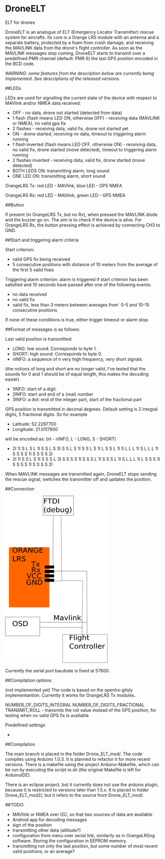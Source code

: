 # DroneELT
ELT for drones

DroneELT is an analogue of ELT (Emergency Locator Transmitter) rescue system for aircrafts. Its core is a Orange LRS module with an antenna and a separate battery, protected by a foam from crash damage, and receiving the MAVLINK data from the drone's flight controller. As soon as the MAVLINK messages stop coming, DroneELT starts to transmit over a predefined PMR channel (default: PMR 6) the last GPS position encoded in the BCD code.

*WARNING: some features from the description below are currently being implemented. See descriptions of the released versions.*

##LEDs 

LEDs are used for signalling the current state of the device with respect to MAVlink and/or NMEA data received:

* OFF - no data, drone not started (detected from data)
* 1 flash (flash means LED ON, otherwise OFF) - receiving data (MAVLINK or NMEA), no valid gps fix
* 2 flashes - receiving data, valid fix, drone not started yet
* ON - drone started, receiving no data, timeout to triggering alarm running
* 1 flash inverted (flash means LED OFF, otherwise ON) - receiving data, no valid fix, drone started (move detected), timeout to triggering alarm running
* 2 flashes inverted - receiving data, valid fix, drone started (move detected)
* BOTH LEDS ON: transmitting alarm, long sound
* ONE LED ON: transmitting alarm, short sound

OrangeLRS Tx: red LED - MAVlink, blue LED - GPS NMEA

OrangeLRS Rx: red LED - MAVlink, green LED - GPS NMEA

##Button

If present (in OrangeLRS Tx, but no Rx), when pressed the MAVLINK diode and the buzzer go on. The aim is to check if the device is alive.
For OrangeLRS Rx, the button pressing effect is achieved by connecting CH3 to GND.

##Start and triggering alarm criteria

Start criterion:
* valid GPS fix being received
* 5 consecutive positions with distance of 10 meters from the average of the first 5 valid fixes

Triggering alarm criterion:
alarm is triggered if start criterion has been satisfied and 10 seconds have passed after one of the following events:

* no data received
* no valid fix
* valid fix, less than 3 meters between averages from` 0-5 and 10-15 consecutive positions 

If none of these conditions is true, either trigger timeout or alarm stop.

##Format of messages is as follows:

Last valid position is transmitted:

* LONG: low sound. Corresponds to byte 1.
* SHORT: high sound. Corresponds to byte 0.
* nINFO: a sequence of n very high frequency, very short signals 

(the notions of long and short are no longer valid, I've tested that the sounds for 0 and 1 should be of equal length, this makes the decoding easier)

* 1INFO: start of a digit.
* 2INFO: start and end of a (real) number
* 3INFO: a dot: end of the integer part, start of the fractional part

GPS position is transmitted in decimal degrees. Default setting is 2 integral digits, 5 fractional digits. So for example

* Latitude: 52.2297700
* Longitude: 21.0117800

will be encoded as: (nI - nINFO, L - LONG, S - SHORT)

* 2I 1I S L S L 1I S S L S 3I S S L S 1I S S L S 1I L S S L 1I S L L L 1I S L L L 1I S S S S 1I S S S S 2I
* 2I 1I S S L S 1I S S S L 3I S S S S 1I S S S L 1I S S S L 1I S L L L 1I L S S S 1I S S S S 1I S S S S 2I

When MAVLINK messages are transmitted again, DroneELT stops sending the rescue signal, switches the transmitter off and updates the position.
 

 
 

##Connection

![](https://github.com/maciek252/DroneELT/blob/master/img/DroneELT.svg.png)

Currently the serial port baudrate is fixed at 57600.

##Compilation options

(not implemented yet)
The code is based on the openlrs-gitsly implementantion. Currently it works for OrangeLRS Tx modules.

NUMBER_OF_DIGITS_INTEGRAL 
NUMBER_OF_DIGITS_FRACTIONAL
TRANSMIT_ROLL - transmits the roll value instead of the GPS position, for testing when no valid GPS fix is available

Predefined settings

-

##Compilation

The main branch is placed in the folder Drone_ELT_mod/.
The code compiles using Arduino 1.0.3. It is planned to refactor it for more recent versions.  There is a makefile using the project Arduino-Makefile, which can be run by executing the script m.sh (the original Makefile is left for ArduinoIDE).

There is an eclipse project, but it currently does not use the arduino plugin, because it is restricted to versions later than 1.5.x. It is placed in folder Drone_ELT_mod2/, but it refers to the source from Drone_ELT_mod/.

##TODO:

* MAVlink or NMEA over I2C, so that two sources of data are available
* Android app for decoding messages
* sign of the position 
* transmitting other data (altitude?)
* configuration from menu over serial link, similarily as in OrangeLRSng software. Storing the configuration in EEPROM memory.
* transmitting not only the last position, but some number of most recent valid positions, or an average?